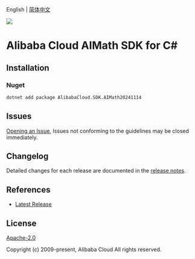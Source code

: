 English | [简体中文](README-CN.md)

![](https://aliyunsdk-pages.alicdn.com/icons/AlibabaCloud.svg)

# Alibaba Cloud AIMath SDK for C#

## Installation

### Nuget

```bash
dotnet add package AlibabaCloud.SDK.AIMath20241114
```

## Issues

[Opening an Issue](https://github.com/aliyun/alibabacloud-csharp-sdk/issues/new), Issues not conforming to the guidelines may be closed immediately.

## Changelog

Detailed changes for each release are documented in the [release notes](./ChangeLog.md).

## References

* [Latest Release](https://github.com/aliyun/alibabacloud-csharp-sdk/)

## License

[Apache-2.0](http://www.apache.org/licenses/LICENSE-2.0)

Copyright (c) 2009-present, Alibaba Cloud All rights reserved.
